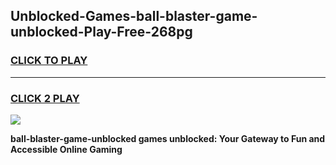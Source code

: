 
## Unblocked-Games-ball-blaster-game-unblocked-Play-Free-268pg
<h3>
<a href="https://premium76.site?title=ball-blaster-game-unblocked&ref=22A">CLICK TO PLAY</a></h3>
<hr>

<h3>
<a href="https://premium76.site?title=ball-blaster-game-unblocked&ref=22A">CLICK 2 PLAY</a>
  
</h3>

<a href="https://premium76.site?title=ball-blaster-game-unblocked&ref=22A"><img src="https://clearcache.store/games.png"></a>


**ball-blaster-game-unblocked games unblocked: Your Gateway to Fun and Accessible Online Gaming**
